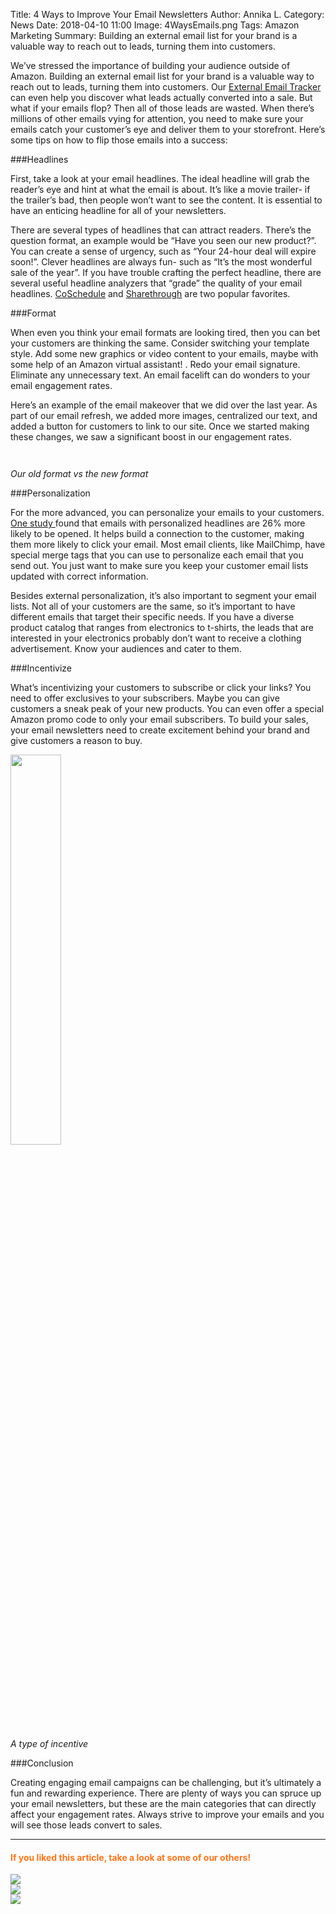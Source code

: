 Title: 4 Ways to Improve Your Email Newsletters
Author: Annika L.
Category: News
Date: 2018-04-10 11:00
Image: 4WaysEmails.png
Tags: Amazon Marketing
Summary: Building an external email list for your brand is a valuable way to reach out to leads, turning them into customers.

<p class="Class2">We’ve stressed the importance of building your audience outside of Amazon. Building an external email list for your brand is a valuable way to reach out to leads, turning them into customers. Our <a href ="https://efficientera.com/blog/2018/03/does-your-external-email-list-convert-on-amazon.html" target="_blank">External Email Tracker</a> can even help you discover what leads actually converted into a sale. But what if your emails flop? Then all of those leads are wasted. When there’s millions of other emails vying for attention, you need to make sure your emails catch your customer’s eye and deliver them to your storefront. Here’s some tips on how to flip those emails into a success:</p>

###Headlines
<p class="Class2">First, take a look at your email headlines. The ideal headline will grab the reader’s eye and hint at what the email is about. It’s like a movie trailer-  if the trailer’s bad, then people won’t want to see the content. It is essential to have an enticing headline for all of your newsletters.</p>
<p class="Class2">There are several types of headlines that can attract readers. There’s the question format, an example would be “Have you seen our new product?”. You can create a sense of urgency, such as “Your 24-hour deal will expire soon!”. Clever headlines are always fun- such as “It’s the most wonderful sale of the year”. If you have trouble crafting the perfect headline, there are several useful headline analyzers that “grade” the quality of your email headlines. <a href="https://coschedule.com/headline-analyzer">CoSchedule</a> and <a href="https://headlines.sharethrough.com/" target="_blank">Sharethrough</a> are two popular favorites.</p>

###Format
<p class="Class2">When even you think your email formats are looking tired, then you can bet your customers are thinking the same. Consider switching your template style. Add some new graphics or video content to your emails, maybe with some help of an Amazon virtual assistant!
. Redo your email signature. Eliminate any unnecessary text. An email facelift can do wonders to your email engagement rates.</p>
<p class="Class2">Here’s an example of the email makeover that we did over the last year. As part of our email refresh, we added more images, centralized our text, and added a button for customers to link to our site. Once we started making these changes, we saw a significant boost in our engagement rates.</p>

<div class="row">
   <div class="col-lg-6">
    <p class="text-center">
    <img src="/images/blog/2018/04/OldEmail.png")  alt text="Email Automation for Amazon">
    </p>
   </div>

   <div class="col-lg-6">
    <p class="text-center">
    <img src="/images/blog/2018/04/EmailExample.png") alt text="Email Automation for Amazon">
    </p>
   </div>

</div>


<p class="text-center">
<i>Our old format vs the new format</i>
</p>



###Personalization
<p class="Class2">For the more advanced, you can personalize your emails to your customers. <a href="https://www.campaignmonitor.com/resources/guides/email-marketing-new-rules/" target="_blank">One study </a> found that emails with personalized headlines are 26% more likely to be opened. It helps build a connection to the customer, making them more likely to click your email. Most email clients, like MailChimp, have special merge tags that you can use to personalize each email that you send out. You just want to make sure you keep your customer email lists updated with correct information.</p>
<p class="Class2">Besides external personalization, it’s also important to segment your email lists. Not all of your customers are the same, so it’s important to have different emails that target their specific needs. If you have a diverse product catalog that ranges from electronics to t-shirts, the leads that are interested in your electronics probably don’t want to receive a clothing advertisement. Know your audiences and cater to them.</p>

###Incentivize
<p class="Class2">What’s incentivizing your customers to subscribe or click your links? You need to offer exclusives to your subscribers. Maybe you can give customers a sneak peak of your new products. You can even offer a special Amazon promo code to only your email subscribers. To build your sales, your email newsletters need to create excitement behind your brand and give customers a reason to buy.</p>

<p class="text-center">
<img src="/images/blog/2018/04/AnnualSale.png") width=40% alt text="Email Automation for Amazon">
</p>
<p class="text-center">
<i>A type of incentive</i>
</p>

###Conclusion
<p class="Class2">Creating engaging email campaigns can be challenging, but it’s ultimately a fun and rewarding experience. There are plenty of ways you can spruce up your email newsletters, but these are the main categories that can directly affect your engagement rates. Always strive to improve your emails and you will see those leads convert to sales.</p>


---

#### <font color="FF751A">If you liked this article, take a look at some of our others!</font>

<div class="row">
    <div class="col-lg-4">
        <a href="https://efficientera.com/blog/2018/03/bsr-keyword-ranking-or-amazons-choice-which-one-brings-you-more-eyeballs.html" target="_blank" alt="amazon sales funnel">
            <img src="/images/category/bsr.png">
        </a>
    </div>
    <div class="col-lg-4">
        <a href="https://efficientera.com/blog/2018/01/everything-you-wanted-to-know-about-building-your-amazon-sales-funnel.html" target="_blank" alt="amazon sales funnel">
            <img src="/images/category/marketing-products.png">
        </a>
    </div>
    <div class="col-lg-4">
        <a href="https://efficientera.com/blog/2018/03/does-your-external-email-list-convert-on-amazon.html" target="_blank" alt="off amazon emails">
            <img src="/images/category/external-email-tracker.png">
        </a>
    </div>
</div>




